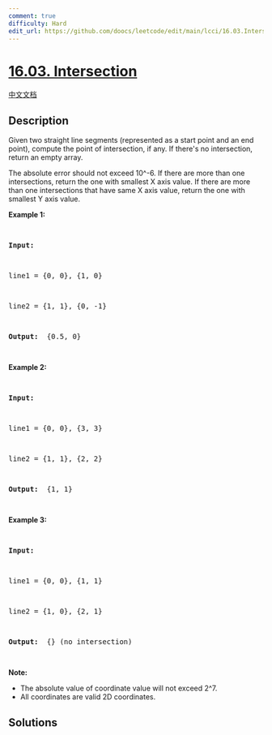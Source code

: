 ```yaml
---
comment: true
difficulty: Hard
edit_url: https://github.com/doocs/leetcode/edit/main/lcci/16.03.Intersection/README_EN.md
---
```


# [16.03. Intersection](https://leetcode.cn/problems/intersection-lcci)

[中文文档](/lcci/16.03.Intersection/README.md)

## Description

<p>Given two straight line segments (represented as a start point and an end point), compute the point of intersection, if any. If there&#39;s no intersection, return an empty array.</p>
The absolute error should not exceed 10^-6. If there are more than one intersections, return the one with smallest X axis value. If there are more than one intersections that have same X axis value, return the one with smallest Y axis value.
<p><strong>Example 1: </strong></p>
<pre>

<strong>Input: </strong>

line1 = {0, 0}, {1, 0}

line2 = {1, 1}, {0, -1}

<strong>Output: </strong> {0.5, 0}

</pre>
<p><strong>Example 2: </strong></p>
<pre>

<strong>Input: </strong>

line1 = {0, 0}, {3, 3}

line2 = {1, 1}, {2, 2}

<strong>Output: </strong> {1, 1}

</pre>
<p><strong>Example 3: </strong></p>
<pre>

<strong>Input: </strong>

line1 = {0, 0}, {1, 1}

line2 = {1, 0}, {2, 1}

<strong>Output: </strong> {} (no intersection)

</pre>
<p><strong>Note: </strong></p>
<ul>
	<li>The absolute value of coordinate value will not exceed 2^7.</li>
	<li>All coordinates are valid 2D coordinates.</li>
</ul>

## Solutions

<!-- end -->
